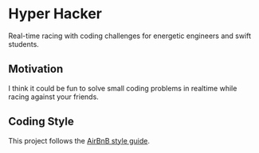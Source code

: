 # Hyper Hacker
Real-time racing with coding challenges for energetic engineers and swift students.

## Motivation
I think it could be fun to solve small coding problems in realtime while racing against your friends.

## Coding Style
This project follows the [AirBnB style guide](https://github.com/airbnb/javascript).



